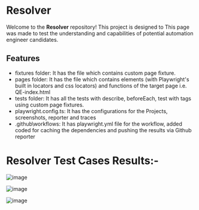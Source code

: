 # Resolver  

Welcome to the **Resolver** repository! This project is designed to This page was made to test the understanding and capabilities of potential automation engineer candidates.

## Features  
- fixtures folder: It has the file which contains custom page fixture.
- pages folder: It has the file which contains elements (with Playwright's built in locators and css locators) and functions of the target page i.e. QE-index.html
- tests folder: It has all the tests with describe, beforeEach, test with tags using custom page fixtures.
- playwright.config.ts: It has the configurations for the Projects, screenshots, reporter and traces
- .github\workflows: It has playwright.yml file for the workflow, added coded for caching the dependencies and pushing the results via Github reporter

# Resolver Test Cases Results:-

![image](https://github.com/user-attachments/assets/afada4ef-830f-4dfe-994e-838069a6c057)


![image](https://github.com/user-attachments/assets/ff0f1580-77ad-44cd-a5fe-ebcb97bea538)



![image](https://github.com/user-attachments/assets/36f32940-eeba-488e-9e79-176214b768ea)

